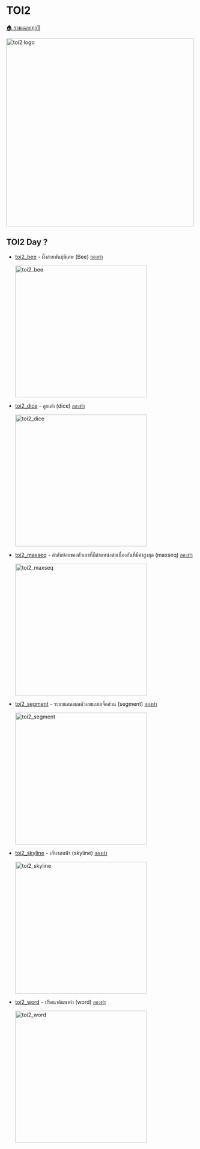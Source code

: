 <!-- @codegen_toi begin -->
<!-- ! THIS IS AUTO GENERATE DOCS. CHANGE THIS WILL RESULT NOTHING -->
# TOI2

[🏠 รวมเฉลยทุกปี](../)

<img width="500" alt="toi2 logo" src="https://github.com/krist7599555/toi/assets/19445033/80c80822-7583-4bcd-a705-dae3eacdee85">

<!-- ! THIS IS AUTO GENERATE DOCS. CHANGE THIS WILL RESULT NOTHING -->
## TOI2 Day ?

- [toi2_bee](./toi2/toi2_bee) - ผึ้งสายพันธุ์พิเศษ (Bee) [ลองทำ](https://beta.programming.in.th/tasks/toi2_bee)

  <img width="350" alt="toi2_bee" src="https://github.com/krist7599555/toi/assets/19445033/80c80822-7583-4bcd-a705-dae3eacdee85">

- [toi2_dice](./toi2/toi2_dice) - ลูกเต๋า (dice) [ลองทำ](https://beta.programming.in.th/tasks/toi2_dice)

  <img width="350" alt="toi2_dice" src="https://github.com/krist7599555/toi/assets/19445033/80c80822-7583-4bcd-a705-dae3eacdee85">

- [toi2_maxseq](./toi2/toi2_maxseq) - ลำดับย่อยของตัวเลขที่มีตำแหน่งต่อเนื่องกันที่มีค่าสูงสุด (maxseq) [ลองทำ](https://beta.programming.in.th/tasks/toi2_maxseq)

  <img width="350" alt="toi2_maxseq" src="https://github.com/krist7599555/toi/assets/19445033/80c80822-7583-4bcd-a705-dae3eacdee85">

- [toi2_segment](./toi2/toi2_segment) - ระบบแสดงผลตัวเลขแบบเจ็ดส่วน (segment) [ลองทำ](https://beta.programming.in.th/tasks/toi2_segment)

  <img width="350" alt="toi2_segment" src="https://github.com/krist7599555/toi/assets/19445033/80c80822-7583-4bcd-a705-dae3eacdee85">

- [toi2_skyline](./toi2/toi2_skyline) - เส้นขอบฟ้า (skyline) [ลองทำ](https://beta.programming.in.th/tasks/toi2_skyline)

  <img width="350" alt="toi2_skyline" src="https://github.com/krist7599555/toi/assets/19445033/80c80822-7583-4bcd-a705-dae3eacdee85">

- [toi2_word](./toi2/toi2_word) - ปริศนาค้นหาคำ (word) [ลองทำ](https://beta.programming.in.th/tasks/toi2_word)

  <img width="350" alt="toi2_word" src="https://github.com/krist7599555/toi/assets/19445033/80c80822-7583-4bcd-a705-dae3eacdee85">
<!-- @codegen_toi end -->
